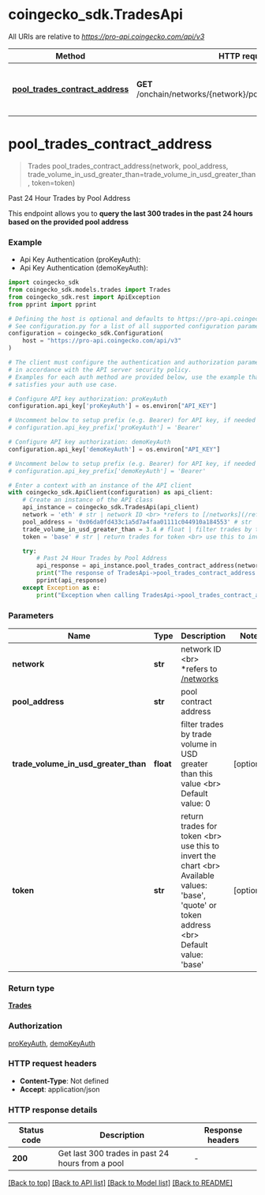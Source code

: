# coingecko_sdk.TradesApi

All URIs are relative to *https://pro-api.coingecko.com/api/v3*

Method | HTTP request | Description
------------- | ------------- | -------------
[**pool_trades_contract_address**](TradesApi.md#pool_trades_contract_address) | **GET** /onchain/networks/{network}/pools/{pool_address}/trades | Past 24 Hour Trades by Pool Address


# **pool_trades_contract_address**
> Trades pool_trades_contract_address(network, pool_address, trade_volume_in_usd_greater_than=trade_volume_in_usd_greater_than, token=token)

Past 24 Hour Trades by Pool Address

This endpoint allows you to **query the last 300 trades in the past 24 hours based on the provided pool address**

### Example

* Api Key Authentication (proKeyAuth):
* Api Key Authentication (demoKeyAuth):

```python
import coingecko_sdk
from coingecko_sdk.models.trades import Trades
from coingecko_sdk.rest import ApiException
from pprint import pprint

# Defining the host is optional and defaults to https://pro-api.coingecko.com/api/v3
# See configuration.py for a list of all supported configuration parameters.
configuration = coingecko_sdk.Configuration(
    host = "https://pro-api.coingecko.com/api/v3"
)

# The client must configure the authentication and authorization parameters
# in accordance with the API server security policy.
# Examples for each auth method are provided below, use the example that
# satisfies your auth use case.

# Configure API key authorization: proKeyAuth
configuration.api_key['proKeyAuth'] = os.environ["API_KEY"]

# Uncomment below to setup prefix (e.g. Bearer) for API key, if needed
# configuration.api_key_prefix['proKeyAuth'] = 'Bearer'

# Configure API key authorization: demoKeyAuth
configuration.api_key['demoKeyAuth'] = os.environ["API_KEY"]

# Uncomment below to setup prefix (e.g. Bearer) for API key, if needed
# configuration.api_key_prefix['demoKeyAuth'] = 'Bearer'

# Enter a context with an instance of the API client
with coingecko_sdk.ApiClient(configuration) as api_client:
    # Create an instance of the API class
    api_instance = coingecko_sdk.TradesApi(api_client)
    network = 'eth' # str | network ID <br> *refers to [/networks](/reference/networks-list)
    pool_address = '0x06da0fd433c1a5d7a4faa01111c044910a184553' # str | pool contract address
    trade_volume_in_usd_greater_than = 3.4 # float | filter trades by trade volume in USD greater than this value <br> Default value: 0 (optional)
    token = 'base' # str | return trades for token <br> use this to invert the chart <br> Available values: 'base', 'quote' or token address <br> Default value: 'base' (optional)

    try:
        # Past 24 Hour Trades by Pool Address
        api_response = api_instance.pool_trades_contract_address(network, pool_address, trade_volume_in_usd_greater_than=trade_volume_in_usd_greater_than, token=token)
        print("The response of TradesApi->pool_trades_contract_address:\n")
        pprint(api_response)
    except Exception as e:
        print("Exception when calling TradesApi->pool_trades_contract_address: %s\n" % e)
```



### Parameters


Name | Type | Description  | Notes
------------- | ------------- | ------------- | -------------
 **network** | **str**| network ID &lt;br&gt; *refers to [/networks](/reference/networks-list) | 
 **pool_address** | **str**| pool contract address | 
 **trade_volume_in_usd_greater_than** | **float**| filter trades by trade volume in USD greater than this value &lt;br&gt; Default value: 0 | [optional] 
 **token** | **str**| return trades for token &lt;br&gt; use this to invert the chart &lt;br&gt; Available values: &#39;base&#39;, &#39;quote&#39; or token address &lt;br&gt; Default value: &#39;base&#39; | [optional] 

### Return type

[**Trades**](Trades.md)

### Authorization

[proKeyAuth](../README.md#proKeyAuth), [demoKeyAuth](../README.md#demoKeyAuth)

### HTTP request headers

 - **Content-Type**: Not defined
 - **Accept**: application/json

### HTTP response details

| Status code | Description | Response headers |
|-------------|-------------|------------------|
**200** | Get last 300 trades in past 24 hours from a pool |  -  |

[[Back to top]](#) [[Back to API list]](../README.md#documentation-for-api-endpoints) [[Back to Model list]](../README.md#documentation-for-models) [[Back to README]](../README.md)

